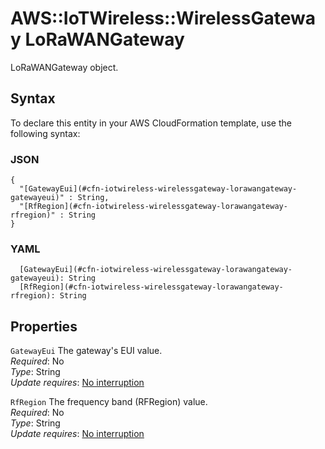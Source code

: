# AWS::IoTWireless::WirelessGateway LoRaWANGateway<a name="aws-properties-iotwireless-wirelessgateway-lorawangateway"></a>

LoRaWANGateway object\.

## Syntax<a name="aws-properties-iotwireless-wirelessgateway-lorawangateway-syntax"></a>

To declare this entity in your AWS CloudFormation template, use the following syntax:

### JSON<a name="aws-properties-iotwireless-wirelessgateway-lorawangateway-syntax.json"></a>

```
{
  "[GatewayEui](#cfn-iotwireless-wirelessgateway-lorawangateway-gatewayeui)" : String,
  "[RfRegion](#cfn-iotwireless-wirelessgateway-lorawangateway-rfregion)" : String
}
```

### YAML<a name="aws-properties-iotwireless-wirelessgateway-lorawangateway-syntax.yaml"></a>

```
  [GatewayEui](#cfn-iotwireless-wirelessgateway-lorawangateway-gatewayeui): String
  [RfRegion](#cfn-iotwireless-wirelessgateway-lorawangateway-rfregion): String
```

## Properties<a name="aws-properties-iotwireless-wirelessgateway-lorawangateway-properties"></a>

`GatewayEui`  <a name="cfn-iotwireless-wirelessgateway-lorawangateway-gatewayeui"></a>
The gateway's EUI value\.  
*Required*: No  
*Type*: String  
*Update requires*: [No interruption](https://docs.aws.amazon.com/AWSCloudFormation/latest/UserGuide/using-cfn-updating-stacks-update-behaviors.html#update-no-interrupt)

`RfRegion`  <a name="cfn-iotwireless-wirelessgateway-lorawangateway-rfregion"></a>
The frequency band \(RFRegion\) value\.  
*Required*: No  
*Type*: String  
*Update requires*: [No interruption](https://docs.aws.amazon.com/AWSCloudFormation/latest/UserGuide/using-cfn-updating-stacks-update-behaviors.html#update-no-interrupt)